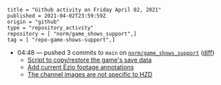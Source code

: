 ```
title = "Github activity on Friday April 02, 2021"
published = 2021-04-02T23:59:59Z
origin = "github"
type = "repository_activity"
repository = [ "norm/game_shows_support",]
tag = [ "repo-game-shows-support",]
```

* 04:48 — pushed 3 commits to `main` on [`norm/game_shows_support`](https://github.com/norm/game_shows_support) ([diff](https://github.com/norm/game_shows_support/compare/d921f2c3d50fd0e0216409727b1cb5e04d4c1715..95c9ec2b2cfcc29783400c663e2b6d4d134a471c))
  * [Script to copy/restore the game's save data](https://github.com/norm/game_shows_support/commit/7e62f062ea33190be55b527e2a89a60a06bfff2a)
  * [Add current Ezio footage annotations](https://github.com/norm/game_shows_support/commit/0bfe0dc4b705e2779b93b2a3c51277f475b43eea)
  * [The channel images are not specific to HZD](https://github.com/norm/game_shows_support/commit/95c9ec2b2cfcc29783400c663e2b6d4d134a471c)
